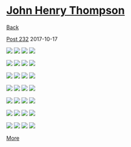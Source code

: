 # [John Henry Thompson](../README.md)

[Back](2017-10-17-1.md)



[Post 232](https://www.si.com/nba/2017/10/16/gregg-popovich-donald-trump-soulless-coward)
2017-10-17

[![](../media/2017-10-16/Bird-conference-thumb.jpg)](../posts/2017-10-16-1.md) [![](../media/2017-10-15/Timeline-Photos-24-years-later-is-it-still-true-On-the-Internet-thumb.jpg)](../posts/2017-10-15-1.md) [![](../media/2017-10-13/Timeline-Photos-Corners-thumb.jpg)](../posts/2017-10-13-1.md) [![](../media/2017-10-13/Timeline-Photos-Day-moon-thumb.jpg)](../posts/2017-10-13-2.md)

[![](../media/2017-10-13/Timeline-Photos-Look-up-and-be-blissed-thumb.jpg)](../posts/2017-10-13-3.md) [![](../media/2017-10-08/Timeline-Photos-At-Bed-Bath-and-Beyond-look-up-to-see-the-light-thumb.jpg)](../posts/2017-10-08-1.md) [![](../media/2017-10-07/Timeline-Photos-I-like-it-black-and-hairy-thumb.jpg)](../posts/2017-10-07-1.md) [![](../media/2017-10-07/Timeline-Photos-Cosmic-I-have-108-friends-some-where-108-is-rela-thumb.jpg)](../posts/2017-10-07-2.md)

[![](../media/2017-10-06/Timeline-Photos-1-1-4-second-version-in-cork-and-paper-clips-Fir-thumb.jpg)](../posts/2017-10-06-2.md) [![](../media/2017-10-06/Timeline-Photos-Colored-mind-asks-is-color-food-Yes-and-i-am-hun-thumb.jpg)](../posts/2017-10-06-3.md) [![](../media/2017-10-06/Timeline-Photos-Colored-mind-asks-is-color-food-thumb.jpg)](../posts/2017-10-06-4.md) [![](../media/2017-10-06/Timeline-Photos-Colored-mind-asks-is-color-food-1-thumb.jpg)](../posts/2017-10-06-5.md)

[![](../media/2017-10-06/Timeline-Photos-Colored-mind-asks-is-color-food-2-thumb.jpg)](../posts/2017-10-06-6.md) [![](../media/2017-10-06/Timeline-Photos-Colored-mind-asks-is-color-food-3-thumb.jpg)](../posts/2017-10-06-7.md) [![](../media/2017-10-06/Timeline-Photos-Colored-mind-asks-is-color-food-4-thumb.jpg)](../posts/2017-10-06-8.md) [![](../media/2017-10-06/Timeline-Photos-Colored-mind-asks-is-color-food-5-thumb.jpg)](../posts/2017-10-06-9.md)

[![](../media/2017-10-06/Timeline-Photos-Colored-mind-asks-is-color-food-6-thumb.jpg)](../posts/2017-10-06-10.md) [![](../media/2017-10-06/Timeline-Photos-Colored-mind-asks-is-color-food-7-thumb.jpg)](../posts/2017-10-06-11.md) [![](../media/2017-10-05/DICE-colored-mind-empty-glass-looking-out-into-the-universe-thumb.jpg)](../posts/2017-10-05-1.md) [![](../media/2017-10-05/Timeline-Photos-Keep-love-shining-thumb.jpg)](../posts/2017-10-05-2.md)

[![](../media/2017-10-05/Timeline-Photos-Sometimes-you-ve-got-to-work-with-what-you-ve-go-thumb.jpg)](../posts/2017-10-05-3.md) [![](../media/2017-10-04/Timeline-Photos-You-don-t-scare-me-thumb.jpg)](../posts/2017-10-04-1.md) [![](../media/2017-10-04/Timeline-Photos-Let-the-love-shine-thru-thumb.jpg)](../posts/2017-10-04-2.md) [![](../media/2017-10-04/Timeline-Photos-House-guest-thumb.jpg)](../posts/2017-10-04-3.md)

[![](../media/2017-10-03/DICE-colored-mind-Deep-in-the-color-vortex-thumb.jpg)](../posts/2017-10-03-1.md) [![](../media/2017-10-03/Timeline-Photos-The-colored-mind-green-into-blue-on-the-edge-of-thumb.jpg)](../posts/2017-10-03-2.md) [![](../media/2017-10-02/Timeline-Photos-Westmoreland-jamaica-2013-thumb.jpg)](../posts/2017-10-02-1.md) [![](../media/2017-10-01/Timeline-Photos-From-the-DICE-lab-gravity-in-motion-thumb.jpg)](../posts/2017-10-01-1.md)

[More](2017-09-15-1.md)